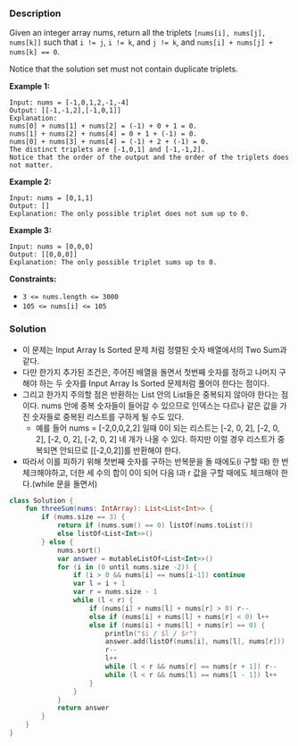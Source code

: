 ### Description

Given an integer array nums, return all the triplets `[nums[i], nums[j], nums[k]]` such that `i != j`, `i != k`, and `j != k`, and `nums[i] + nums[j] + nums[k] == 0`.

Notice that the solution set must not contain duplicate triplets.

**Example 1:**

```
Input: nums = [-1,0,1,2,-1,-4]
Output: [[-1,-1,2],[-1,0,1]]
Explanation:
nums[0] + nums[1] + nums[2] = (-1) + 0 + 1 = 0.
nums[1] + nums[2] + nums[4] = 0 + 1 + (-1) = 0.
nums[0] + nums[3] + nums[4] = (-1) + 2 + (-1) = 0.
The distinct triplets are [-1,0,1] and [-1,-1,2].
Notice that the order of the output and the order of the triplets does not matter.

```

**Example 2:**

```
Input: nums = [0,1,1]
Output: []
Explanation: The only possible triplet does not sum up to 0.

```

**Example 3:**

```
Input: nums = [0,0,0]
Output: [[0,0,0]]
Explanation: The only possible triplet sums up to 0.

```

**Constraints:**

- `3 <= nums.length <= 3000`
- `105 <= nums[i] <= 105`

### Solution

- 이 문제는 Input Array Is Sorted 문제 처럼 정렬된 숫자 배열에서의 Two Sum과 같다.
- 다만 한가지 추가된 조건은, 주어진 배열을 돌면서 첫번째 숫자를 정하고 나머지 구해야 하는 두 숫자를 Input Array Is Sorted 문제처럼 풀어야 한다는 점이다.
- 그리고 한가지 주의할 점은 반환하는 List 안의 List들은 중복되지 않아야 한다는 점이다. nums 안에 중복 숫자들이 들어갈 수 있으므로 인덱스는 다르나 같은 값을 가진 숫자들로 중복된 리스트를 구하게 될 수도 있다.
    - 예를 들어 nums = [-2,0,0,2,2] 일때 0이 되는 리스트는 [-2, 0, 2], [-2, 0, 2], [-2, 0, 2], [-2, 0, 2] 네 개가 나올 수 있다. 하지만 이럴 경우 리스트가 중복되면 안되므로 [[-2,0,2]]를 반환해야 한다.
- 따라서 이를 피하기 위해 첫번째 숫자를 구하는 반복문을 돌 때에도(i 구할 때) 한 번 체크해야하고, 더한 세 수의 합이 0이 되어 다음 l과 r 값을 구할 때에도 체크해야 한다.(while 문을 돌면서)

```kotlin
class Solution {
    fun threeSum(nums: IntArray): List<List<Int>> {
        if (nums.size == 3) {
            return if (nums.sum() == 0) listOf(nums.toList())
            else listOf<List<Int>>()
        } else {
            nums.sort()
            var answer = mutableListOf<List<Int>>()
            for (i in (0 until nums.size -2)) {
                if (i > 0 && nums[i] == nums[i-1]) continue
                var l = i + 1
                var r = nums.size - 1
                while (l < r) {
                    if (nums[i] + nums[l] + nums[r] > 0) r--
                    else if (nums[i] + nums[l] + nums[r] < 0) l++
                    else if (nums[i] + nums[l] + nums[r] == 0) {
                        println("$i / $l / $r")
                        answer.add(listOf(nums[i], nums[l], nums[r]))
                        r--
                        l++
                        while (l < r && nums[r] == nums[r + 1]) r--
                        while (l < r && nums[l] == nums[l - 1]) l++
                    }
                }
            }
            return answer
        }
    }
}
```
